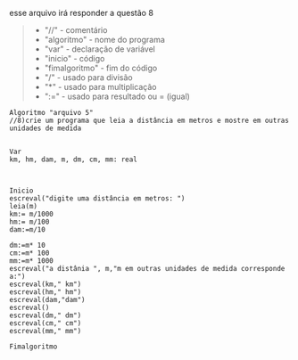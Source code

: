 esse arquivo irá responder a questão 8
>- "//" - comentário
>- "algoritmo" - nome do programa
>- "var" - declaração de variável
>- "inicio" - código
>- "fimalgoritmo" - fim do código
>- "/" - usado para divisão
>- "*" - usado para multiplicação
>- ":=" - usado para resultado ou = (igual)

    Algoritmo "arquivo 5"
    //8)crie um programa que leia a distância em metros e mostre em outras unidades de medida


    Var
    km, hm, dam, m, dm, cm, mm: real



    Inicio
    escreval("digite uma distância em metros: ")
    leia(m)
    km:= m/1000
    hm:= m/100
    dam:=m/10

    dm:=m* 10
    cm:=m* 100
    mm:=m* 1000
    escreval("a distânia ", m,"m em outras unidades de medida corresponde a:")
    escreval(km," km")
    escreval(hm," hm")
    escreval(dam,"dam")
    escreval()
    escreval(dm," dm")
    escreval(cm," cm")
    escreval(mm," mm")

    Fimalgoritmo
